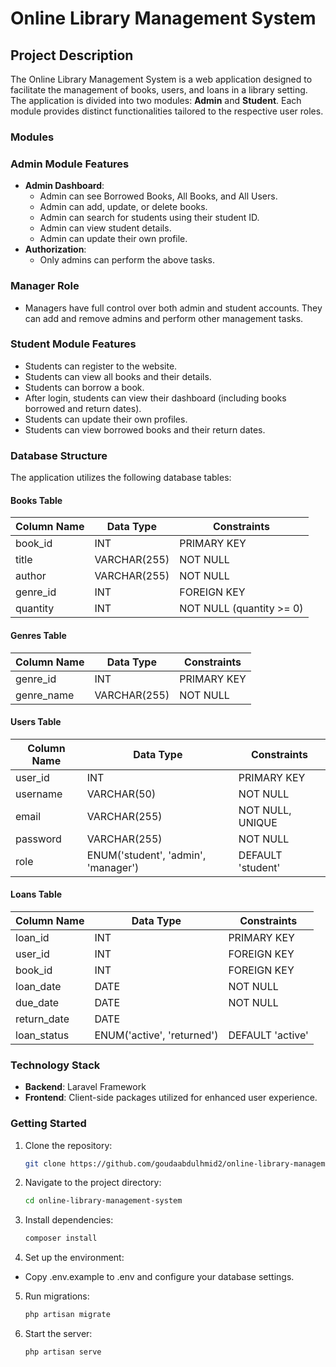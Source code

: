 # Online Library Management System

## Project Description

The Online Library Management System is a web application designed to facilitate the management of books, users, and loans in a library setting. The application is divided into two modules: **Admin** and **Student**. Each module provides distinct functionalities tailored to the respective user roles.

### Modules

### Admin Module Features

-   **Admin Dashboard**:
    -   Admin can see Borrowed Books, All Books, and All Users.
    -   Admin can add, update, or delete books.
    -   Admin can search for students using their student ID.
    -   Admin can view student details.
    -   Admin can update their own profile.
-   **Authorization**:
    -   Only admins can perform the above tasks.

### Manager Role

-   Managers have full control over both admin and student accounts. They can add and remove admins and perform other management tasks.

### Student Module Features

-   Students can register to the website.
-   Students can view all books and their details.
-   Students can borrow a book.
-   After login, students can view their dashboard (including books borrowed and return dates).
-   Students can update their own profiles.
-   Students can view borrowed books and their return dates.

### Database Structure

The application utilizes the following database tables:

#### Books Table

| Column Name | Data Type    | Constraints              |
| ----------- | ------------ | ------------------------ |
| book_id     | INT          | PRIMARY KEY              |
| title       | VARCHAR(255) | NOT NULL                 |
| author      | VARCHAR(255) | NOT NULL                 |
| genre_id    | INT          | FOREIGN KEY              |
| quantity    | INT          | NOT NULL (quantity >= 0) |

#### Genres Table

| Column Name | Data Type    | Constraints |
| ----------- | ------------ | ----------- |
| genre_id    | INT          | PRIMARY KEY |
| genre_name  | VARCHAR(255) | NOT NULL    |

#### Users Table

| Column Name | Data Type                           | Constraints       |
| ----------- | ----------------------------------- | ----------------- |
| user_id     | INT                                 | PRIMARY KEY       |
| username    | VARCHAR(50)                         | NOT NULL          |
| email       | VARCHAR(255)                        | NOT NULL, UNIQUE  |
| password    | VARCHAR(255)                        | NOT NULL          |
| role        | ENUM('student', 'admin', 'manager') | DEFAULT 'student' |

#### Loans Table

| Column Name | Data Type                  | Constraints      |
| ----------- | -------------------------- | ---------------- |
| loan_id     | INT                        | PRIMARY KEY      |
| user_id     | INT                        | FOREIGN KEY      |
| book_id     | INT                        | FOREIGN KEY      |
| loan_date   | DATE                       | NOT NULL         |
| due_date    | DATE                       | NOT NULL         |
| return_date | DATE                       |                  |
| loan_status | ENUM('active', 'returned') | DEFAULT 'active' |

### Technology Stack

-   **Backend**: Laravel Framework
-   **Frontend**: Client-side packages utilized for enhanced user experience.

### Getting Started

1. Clone the repository:
    ```bash
    git clone https://github.com/goudaabdulhmid2/online-library-management-system.git
    ```
2. Navigate to the project directory:
    ```bash
    cd online-library-management-system
    ```
3. Install dependencies:
    ```bash
    composer install
    ```
4. Set up the environment:

-   Copy .env.example to .env and configure your database settings.

5. Run migrations:

    ```bash
    php artisan migrate
    ```

6. Start the server:
    ```bash
    php artisan serve
    ```

